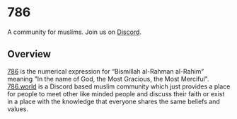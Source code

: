 # 786

A community for muslims. Join us on [Discord](https://786.world/).

## Overview

[786](https://vargiskhan.com/log/the-number-786-its-origin-meaning-and-significance/) is the numerical expression for “Bismillah al-Rahman al-Rahim” meaning "In the name of God, the Most Gracious, the Most Merciful". [786.world](https://786.world/) is a Discord based muslim community which just provides a place for people to 
meet other like minded people and discuss their faith or exist in a place with the knowledge that everyone shares the same beliefs and values.
